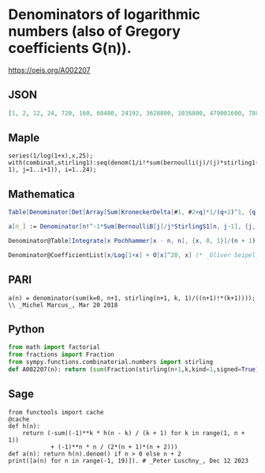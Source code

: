# Denominators of logarithmic numbers \(also of Gregory coefficients G\(n\)\)\.
https://oeis.org/A002207
## JSON
```JSON
[1, 2, 12, 24, 720, 160, 60480, 24192, 3628800, 1036800, 479001600, 788480, 2615348736000, 475517952000, 31384184832000, 689762304000, 32011868528640000, 15613165568, 786014494949376000, 109285437800448000]
```
## Maple
```Maple
series(1/log(1+x),x,25);
with(combinat,stirling1):seq(denom(1/i!*sum(bernoulli(j)/(j)*stirling1(i,j-1), j=1..i+1)), i=1..24);
```
## Mathematica
```Mathematica
Table[Denominator[Det[Array[Sum[KroneckerDelta[#1, #2+q]*1/(q+2)^1, {q, -1, n+1}] &, {n+1, n+1}]]], {n, 0, 20}] (* _John M. Campbell_, Dec 01 2011 *)
```
```Mathematica
a[n_] := Denominator[n!^-1*Sum[BernoulliB[j]/j*StirlingS1[n, j-1], {j, 1, n+1}]]; a[-1] = 1; Table[a[n], {n, -1, 18}] (* _Jean-François Alcover_, May 16 2012, after Maple *)
```
```Mathematica
Denominator@Table[Integrate[x Pochhammer[x - n, n], {x, 0, 1}]/(n + 1)!, {n, -1, 20}] (* _Vladimir Reshetnikov_, Oct 22 2015 *)
```
```Mathematica
Denominator@CoefficientList[x/Log[1+x] + O[x]^20, x] (* _Oliver Seipel_, Jul 06 2024 *)
```
## PARI
```PARI
a(n) = denominator(sum(k=0, n+1, stirling(n+1, k, 1)/((n+1)!*(k+1)))); \\ _Michel Marcus_, Mar 20 2018
```
## Python
```Python
from math import factorial
from fractions import Fraction
from sympy.functions.combinatorial.numbers import stirling
def A002207(n): return (sum(Fraction(stirling(n+1,k,kind=1,signed=True),k+1) for k in range(n+2))/factorial(n+1)).denominator # _Chai Wah Wu_, Feb 12 2023
```
## Sage
```Sage
from functools import cache
@cache
def h(n):
    return (-sum((-1)**k * h(n - k) / (k + 1) for k in range(1, n + 1))
            + (-1)**n * n / (2*(n + 1)*(n + 2)))
def a(n): return h(n).denom() if n > 0 else n + 2
print([a(n) for n in range(-1, 19)]). # _Peter Luschny_, Dec 12 2023
```
